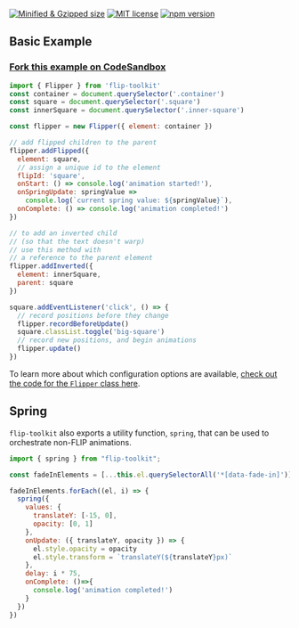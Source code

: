 [![Minified & Gzipped size](https://badgen.net/bundlephobia/minzip/flip-toolkit)](https://bundlephobia.com/result?p=flip-toolkit)
[![MIT license](https://badgen.net/npm/license/react-flip-toolkit)](http://opensource.org/licenses/MIT)
[![npm version](https://badgen.net/npm/v/flip-toolkit)](https://npmjs.org/package/flip-toolkit 'View this project on npm')

## Basic Example

### [Fork this example on CodeSandbox](https://codesandbox.io/s/5v1k1nwz8l)

```js
import { Flipper } from 'flip-toolkit'
const container = document.querySelector('.container')
const square = document.querySelector('.square')
const innerSquare = document.querySelector('.inner-square')

const flipper = new Flipper({ element: container })

// add flipped children to the parent
flipper.addFlipped({
  element: square,
  // assign a unique id to the element
  flipId: 'square',
  onStart: () => console.log('animation started!'),
  onSpringUpdate: springValue =>
    console.log(`current spring value: ${springValue}`),
  onComplete: () => console.log('animation completed!')
})

// to add an inverted child
// (so that the text doesn't warp)
// use this method with
// a reference to the parent element
flipper.addInverted({
  element: innerSquare,
  parent: square
})

square.addEventListener('click', () => {
  // record positions before they change
  flipper.recordBeforeUpdate()
  square.classList.toggle('big-square')
  // record new positions, and begin animations
  flipper.update()
})
```

To learn more about which configuration options are available, [check out the code for the `Flipper` class here](../react-flip-toolkit/src/FlipToolkit/Flipper.ts).

## Spring

`flip-toolkit` also exports a utility function, `spring`, that can be used to orchestrate non-FLIP animations.

```js
import { spring } from "flip-toolkit";

const fadeInElements = [...this.el.querySelectorAll('*[data-fade-in]')]

fadeInElements.forEach((el, i) => {
  spring({
    values: {
      translateY: [-15, 0],
      opacity: [0, 1]
    },
    onUpdate: ({ translateY, opacity }) => {
      el.style.opacity = opacity
      el.style.transform = `translateY(${translateY}px)`
    },
    delay: i * 75,
    onComplete: ()=>{
      console.log('animation completed!')
    }
  })
})
```
